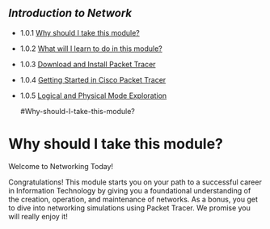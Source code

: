 
## _Introduction to Network_

  * 1.0.1 [Why should I take this module?](#why-should-i-take-this-module?)
  * 1.0.2 [What will I learn to do in this module?](https://github.com/bembenk18/CCNA/blob/main/NetToday/1-0-2.md)
  * 1.0.3 [Download and Install Packet Tracer](https://github.com/bembenk18/CCNA/blob/main/NetToday/1-0-3.md)
  * 1.0.4 [Getting Started in Cisco Packet Tracer](https://github.com/bembenk18/CCNA/blob/main/NetToday/1-0-4.md)
  * 1.0.5 [Logical and Physical Mode Exploration](https://github.com/bembenk18/CCNA/blob/main/NetToday/1-0-5.md)
    
    
    
    #Why-should-I-take-this-module?
# Why should I take this module?


Welcome to Networking Today!

Congratulations! This module starts you on your path to a successful career in Information Technology by giving you a foundational understanding of the creation, operation, and maintenance of networks. As a bonus, you get to dive into networking simulations using Packet Tracer. We promise you will really enjoy it!
